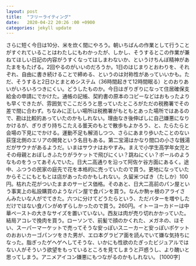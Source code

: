 ```yaml
---
layout: post
title:  "フリーライティング"
date:   2020-04-22 20:26 :00 +0900
categories: jekyll update
---
```


さらに短く今日は10分、米を炊く間にやろう。朝いちばんの作業として行うことがすぐれていることはわたしにもわかったが、しかし、そうするとこの作業が兼ねてほしい日記の内容がうすくなってはしまわないか、というけちんぼ精神があたまをもたげる。2回やるのがいいのだろうか。1日のはじまりとおわりを、それぞれ、自由に書き続けることで締める、というのは対称性があっていいかも。ただ、そうすると2日ひとまとめシステム（36時間起きて12時間眠る）とのおりあいがいろいろつきにくい。どうしたものか。今日はぎりぎりになって住居確保支給金の申請にでかけた。通帳の記帳、契約書の原本のコピーなどはおもったよりも早くできたが、雰囲気でここだろうと思っていたところがただの税務署でその差で間に合わず。ちなみに正しい場所は税務署がもともとあった場所ではあるので、勘は比較的あっていたのかもしれない。理由なき後伸ばしに自己嫌悪になりかけるが、ぎりぎり持ちこたえる曇天のもとで散歩もよかろう、と、たらたらと会場の下見にでかける。運動不足も解消しつつ、さらにあまり歩いたことのない荻窪北側のエリアの開発という名目もある。第二宝湯はかなり間口の小さな銭湯だがサウナがあるようだ。いまはサウナはおやすみ。まえで小学生高学年女児とその母親とおぼしきふたりがラケットで飛びにくい？跳ねにくい？ボールのようなものをうってあそんでいた。日大二高通りを沿って阿佐ケ谷方面にあるく。途中、ふつうの民家の庭先で花を本格的に売っていたので買う。更地になっていたからそこにもともとは店があったのかもしれない。久留米つばき（たしか）100円。枯れた花がついたままのサービス価格。そのあと、日大二高前のパン屋という事実上の私設購買のようなパン屋で食パンを買う。なんか駒ヶ根のアライさんみたいな人がでてきた。六つに分けてどうたらという、ただバターを増やしただけではない食パンがめずらしかったので買う。260円。イトーヨーカドーは中華ペーストの大きなサイズを置いていない。西友は肉が売り切れかかっていた。結局アコレで挽肉を買う。ローソンで、前髪で顔のかくれた、メガネの、ほそい、スーパーマーケットで売ってそうな安っぽいスニーカーと安っぽいポケットのおおいカーゴパンツをきた男が、エロ本グラビア面を読んでいて嫌な気持ちになった。脂ぎったゲヘゲヘしてそうな、いかにも性欲のたぎったビジュアルではない人がそういう欲望をもっているところを見てしまうと戸惑うし、より醜いと思ってしまう。アニメアイコン嫌悪にもつながるのかもしれない。
[1000字]

